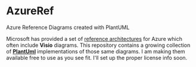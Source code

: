 # AzureRef
Azure Reference Diagrams created with PlantUML

Microsoft has provided a set of [reference architectures](https://docs.microsoft.com/en-us/azure/architecture/reference-architectures/)  for Azure which often include **Visio** diagrams. This repository contains a growing collection of **[PlantUml](http://plantuml.com/)** implementations of those same diagrams. I am making them available free to use as you see fit. I'll set up the proper license info soon.